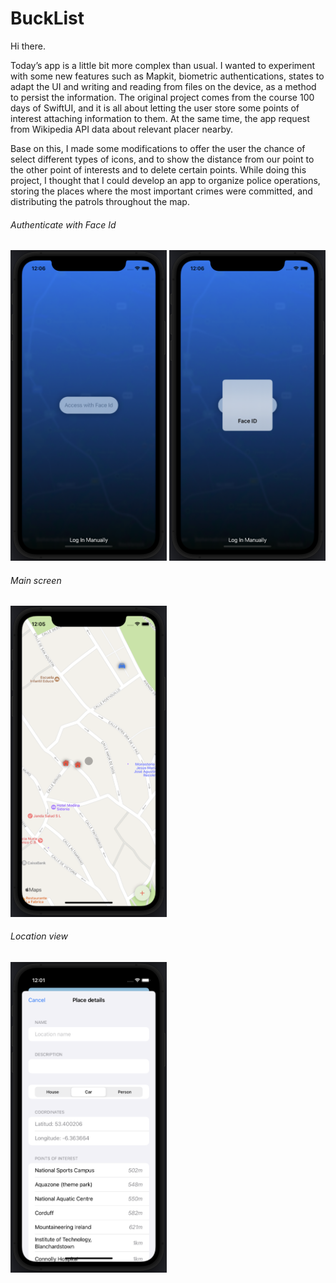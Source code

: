 # BuckList

Hi there.

Today’s app is a little bit more complex than usual. I wanted to experiment with some new features such as Mapkit, biometric authentications, states to adapt the UI and writing and reading from files on the device, as a method to persist the information. The original project comes from the course 100 days of SwiftUI, and it is all about letting the user store some points of interest attaching information to them. At the same time, the app request from Wikipedia API data about relevant placer nearby.

Base on this, I made some modifications to offer the user the chance of select different types of icons, and to show the distance from our point to the other point of interests and to delete certain points. While doing this project, I thought that I could develop an app to organize police operations, storing the places where the most important crimes were committed, and distributing the patrols throughout the map.

###### Authenticate with Face Id

<img src="authentication1.png" width="250">
<img src="authentication2.png" width="250">

###### Main screen

<img src="mainscreen.png" width="250">

###### Location view

<img src="locationview.png" width="250">
